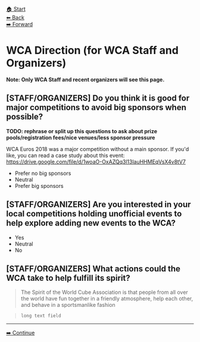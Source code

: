 [🏠 Start](./index.md)  
[⬅ Back](./7-regulations-staff-and-organizers.md)  
[️➡️ Forward](./9-open-feedback.md)

# WCA Direction (for WCA Staff and Organizers)

**Note: Only WCA Staff and recent organizers will see this page.**

## [STAFF/ORGANIZERS] Do you think it is good for major competitions to avoid big sponsors when possible?

**TODO: rephrase or split up this questions to ask about prize pools/registration fees/nice venues/less sponsor pressure**

WCA Euros 2018 was a major competition without a main sponsor. If you'd like, you can read a case study about this event: <https://drive.google.com/file/d/1woaO-OxAZQq3l13lauHHMEqVsX4v8tV7>

- Prefer no big sponsors
- Neutral
- Prefer big sponsors

## [STAFF/ORGANIZERS] Are you interested in your local competitions holding unofficial events to help explore adding new events to the WCA?

- Yes
- Neutral
- No

## [STAFF/ORGANIZERS] What actions could the WCA take to help fulfill its spirit?

> The Spirit of the World Cube Association is that people from all over the world have fun together in a friendly atmosphere, help each other, and behave in a sportsmanlike fashion

> `long text field`

<hr>

[➡️ Continue](./9-open-feedback.md)
